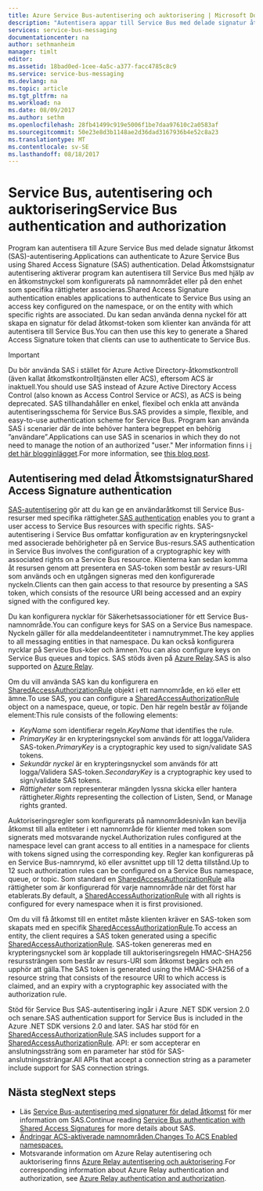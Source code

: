 ```yaml
---
title: Azure Service Bus-autentisering och auktorisering | Microsoft Docs
description: "Autentisera appar till Service Bus med delade signatur åtkomst (SAS)-autentisering."
services: service-bus-messaging
documentationcenter: na
author: sethmanheim
manager: timlt
editor: 
ms.assetid: 18bad0ed-1cee-4a5c-a377-facc4785c8c9
ms.service: service-bus-messaging
ms.devlang: na
ms.topic: article
ms.tgt_pltfrm: na
ms.workload: na
ms.date: 08/09/2017
ms.author: sethm
ms.openlocfilehash: 28fb41499c919e5006f1be7daa97610c2a0583af
ms.sourcegitcommit: 50e23e8d3b1148ae2d36dad3167936b4e52c8a23
ms.translationtype: MT
ms.contentlocale: sv-SE
ms.lasthandoff: 08/18/2017
---
```

# <a name="service-bus-authentication-and-authorization"></a><span data-ttu-id="38b07-103">Service Bus, autentisering och auktorisering</span><span class="sxs-lookup"><span data-stu-id="38b07-103">Service Bus authentication and authorization</span></span>

<span data-ttu-id="38b07-104">Program kan autentisera till Azure Service Bus med delade signatur åtkomst (SAS)-autentisering.</span><span class="sxs-lookup"><span data-stu-id="38b07-104">Applications can authenticate to Azure Service Bus using Shared Access Signature (SAS) authentication.</span></span> <span data-ttu-id="38b07-105">Delad Åtkomstsignatur autentisering aktiverar program kan autentisera till Service Bus med hjälp av en åtkomstnyckel som konfigurerats på namnområdet eller på den enhet som specifika rättigheter associeras.</span><span class="sxs-lookup"><span data-stu-id="38b07-105">Shared Access Signature authentication enables applications to authenticate to Service Bus using an access key configured on the namespace, or on the entity with which specific rights are associated.</span></span> <span data-ttu-id="38b07-106">Du kan sedan använda denna nyckel för att skapa en signatur för delad åtkomst-token som klienter kan använda för att autentisera till Service Bus.</span><span class="sxs-lookup"><span data-stu-id="38b07-106">You can then use this key to generate a Shared Access Signature token that clients can use to authenticate to Service Bus.</span></span>

> [!IMPORTANT]
> <span data-ttu-id="38b07-107">Du bör använda SAS i stället för Azure Active Directory-åtkomstkontroll (även kallat åtkomstkontrolltjänsten eller ACS), eftersom ACS är inaktuell.</span><span class="sxs-lookup"><span data-stu-id="38b07-107">You should use SAS instead of Azure Active Directory Access Control (also known as Access Control Service or ACS), as ACS is being deprecated.</span></span> <span data-ttu-id="38b07-108">SAS tillhandahåller en enkel, flexibel och enkla att använda autentiseringsschema för Service Bus.</span><span class="sxs-lookup"><span data-stu-id="38b07-108">SAS provides a simple, flexible, and easy-to-use authentication scheme for Service Bus.</span></span> <span data-ttu-id="38b07-109">Program kan använda SAS i scenarier där de inte behöver hantera begreppet en behörig ”användare”.</span><span class="sxs-lookup"><span data-stu-id="38b07-109">Applications can use SAS in scenarios in which they do not need to manage the notion of an authorized "user."</span></span> <span data-ttu-id="38b07-110">Mer information finns i [i det här blogginlägget](https://blogs.msdn.microsoft.com/servicebus/2017/06/01/upcoming-changes-to-acs-enabled-namespaces/).</span><span class="sxs-lookup"><span data-stu-id="38b07-110">For more information, see [this blog post](https://blogs.msdn.microsoft.com/servicebus/2017/06/01/upcoming-changes-to-acs-enabled-namespaces/).</span></span>

## <a name="shared-access-signature-authentication"></a><span data-ttu-id="38b07-111">Autentisering med delad Åtkomstsignatur</span><span class="sxs-lookup"><span data-stu-id="38b07-111">Shared Access Signature authentication</span></span>

<span data-ttu-id="38b07-112">[SAS-autentisering](service-bus-sas.md) gör att du kan ge en användaråtkomst till Service Bus-resurser med specifika rättigheter.</span><span class="sxs-lookup"><span data-stu-id="38b07-112">[SAS authentication](service-bus-sas.md) enables you to grant a user access to Service Bus resources with specific rights.</span></span> <span data-ttu-id="38b07-113">SAS-autentisering i Service Bus omfattar konfiguration av en krypteringsnyckel med associerade behörigheter på en Service Bus-resurs.</span><span class="sxs-lookup"><span data-stu-id="38b07-113">SAS authentication in Service Bus involves the configuration of a cryptographic key with associated rights on a Service Bus resource.</span></span> <span data-ttu-id="38b07-114">Klienterna kan sedan komma åt resursen genom att presentera en SAS-token som består av resurs-URI som används och en utgången signeras med den konfigurerade nyckeln.</span><span class="sxs-lookup"><span data-stu-id="38b07-114">Clients can then gain access to that resource by presenting a SAS token, which consists of the resource URI being accessed and an expiry signed with the configured key.</span></span>

<span data-ttu-id="38b07-115">Du kan konfigurera nycklar för Säkerhetsassociationer för ett Service Bus-namnområde.</span><span class="sxs-lookup"><span data-stu-id="38b07-115">You can configure keys for SAS on a Service Bus namespace.</span></span> <span data-ttu-id="38b07-116">Nyckeln gäller för alla meddelandeentiteter i namnutrymmet.</span><span class="sxs-lookup"><span data-stu-id="38b07-116">The key applies to all messaging entities in that namespace.</span></span> <span data-ttu-id="38b07-117">Du kan också konfigurera nycklar på Service Bus-köer och ämnen.</span><span class="sxs-lookup"><span data-stu-id="38b07-117">You can also configure keys on Service Bus queues and topics.</span></span> <span data-ttu-id="38b07-118">SAS stöds även på [Azure Relay](../service-bus-relay/relay-authentication-and-authorization.md).</span><span class="sxs-lookup"><span data-stu-id="38b07-118">SAS is also supported on [Azure Relay](../service-bus-relay/relay-authentication-and-authorization.md).</span></span>

<span data-ttu-id="38b07-119">Om du vill använda SAS kan du konfigurera en [SharedAccessAuthorizationRule](/dotnet/api/microsoft.servicebus.messaging.sharedaccessauthorizationrule) objekt i ett namnområde, en kö eller ett ämne.</span><span class="sxs-lookup"><span data-stu-id="38b07-119">To use SAS, you can configure a [SharedAccessAuthorizationRule](/dotnet/api/microsoft.servicebus.messaging.sharedaccessauthorizationrule) object on a namespace, queue, or topic.</span></span> <span data-ttu-id="38b07-120">Den här regeln består av följande element:</span><span class="sxs-lookup"><span data-stu-id="38b07-120">This rule consists of the following elements:</span></span>

* <span data-ttu-id="38b07-121">*KeyName* som identifierar regeln.</span><span class="sxs-lookup"><span data-stu-id="38b07-121">*KeyName* that identifies the rule.</span></span>
* <span data-ttu-id="38b07-122">*PrimaryKey* är en krypteringsnyckel som används för att logga/Validera SAS-token.</span><span class="sxs-lookup"><span data-stu-id="38b07-122">*PrimaryKey* is a cryptographic key used to sign/validate SAS tokens.</span></span>
* <span data-ttu-id="38b07-123">*Sekundär nyckel* är en krypteringsnyckel som används för att logga/Validera SAS-token.</span><span class="sxs-lookup"><span data-stu-id="38b07-123">*SecondaryKey* is a cryptographic key used to sign/validate SAS tokens.</span></span>
* <span data-ttu-id="38b07-124">*Rättigheter* som representerar mängden lyssna skicka eller hantera rättigheter.</span><span class="sxs-lookup"><span data-stu-id="38b07-124">*Rights* representing the collection of Listen, Send, or Manage rights granted.</span></span>

<span data-ttu-id="38b07-125">Auktoriseringsregler som konfigurerats på namnområdesnivån kan bevilja åtkomst till alla entiteter i ett namnområde för klienter med token som signerats med motsvarande nyckel.</span><span class="sxs-lookup"><span data-stu-id="38b07-125">Authorization rules configured at the namespace level can grant access to all entities in a namespace for clients with tokens signed using the corresponding key.</span></span> <span data-ttu-id="38b07-126">Regler kan konfigureras på en Service Bus-namnrymd, kö eller avsnittet upp till 12 detta tillstånd.</span><span class="sxs-lookup"><span data-stu-id="38b07-126">Up to 12 such authorization rules can be configured on a Service Bus namespace, queue, or topic.</span></span> <span data-ttu-id="38b07-127">Som standard en [SharedAccessAuthorizationRule](/dotnet/api/microsoft.servicebus.messaging.sharedaccessauthorizationrule) alla rättigheter som är konfigurerad för varje namnområde när det först har etablerats.</span><span class="sxs-lookup"><span data-stu-id="38b07-127">By default, a [SharedAccessAuthorizationRule](/dotnet/api/microsoft.servicebus.messaging.sharedaccessauthorizationrule) with all rights is configured for every namespace when it is first provisioned.</span></span>

<span data-ttu-id="38b07-128">Om du vill få åtkomst till en entitet måste klienten kräver en SAS-token som skapats med en specifik [SharedAccessAuthorizationRule](/dotnet/api/microsoft.servicebus.messaging.sharedaccessauthorizationrule).</span><span class="sxs-lookup"><span data-stu-id="38b07-128">To access an entity, the client requires a SAS token generated using a specific [SharedAccessAuthorizationRule](/dotnet/api/microsoft.servicebus.messaging.sharedaccessauthorizationrule).</span></span> <span data-ttu-id="38b07-129">SAS-token genereras med en krypteringsnyckel som är kopplade till auktoriseringsregeln HMAC-SHA256 resurssträngen som består av resurs-URI som åtkomst begärs och en upphör att gälla.</span><span class="sxs-lookup"><span data-stu-id="38b07-129">The SAS token is generated using the HMAC-SHA256 of a resource string that consists of the resource URI to which access is claimed, and an expiry with a cryptographic key associated with the authorization rule.</span></span>

<span data-ttu-id="38b07-130">Stöd för Service Bus SAS-autentisering ingår i Azure .NET SDK version 2.0 och senare.</span><span class="sxs-lookup"><span data-stu-id="38b07-130">SAS authentication support for Service Bus is included in the Azure .NET SDK versions 2.0 and later.</span></span> <span data-ttu-id="38b07-131">SAS har stöd för en [SharedAccessAuthorizationRule](https://docs.microsoft.com/dotnet/api/microsoft.servicebus.messaging.sharedaccessauthorizationrule).</span><span class="sxs-lookup"><span data-stu-id="38b07-131">SAS includes support for a [SharedAccessAuthorizationRule](https://docs.microsoft.com/dotnet/api/microsoft.servicebus.messaging.sharedaccessauthorizationrule).</span></span> <span data-ttu-id="38b07-132">API: er som accepterar en anslutningssträng som en parameter har stöd för SAS-anslutningssträngar.</span><span class="sxs-lookup"><span data-stu-id="38b07-132">All APIs that accept a connection string as a parameter include support for SAS connection strings.</span></span>

## <a name="next-steps"></a><span data-ttu-id="38b07-133">Nästa steg</span><span class="sxs-lookup"><span data-stu-id="38b07-133">Next steps</span></span>

- <span data-ttu-id="38b07-134">Läs [Service Bus-autentisering med signaturer för delad åtkomst](service-bus-sas.md) för mer information om SAS.</span><span class="sxs-lookup"><span data-stu-id="38b07-134">Continue reading [Service Bus authentication with Shared Access Signatures](service-bus-sas.md) for more details about SAS.</span></span>
- [<span data-ttu-id="38b07-135">Ändringar ACS-aktiverade namnområden.</span><span class="sxs-lookup"><span data-stu-id="38b07-135">Changes To ACS Enabled namespaces.</span></span>](https://blogs.msdn.microsoft.com/servicebus/2017/06/01/upcoming-changes-to-acs-enabled-namespaces/)
- <span data-ttu-id="38b07-136">Motsvarande information om Azure Relay autentisering och auktorisering finns [Azure Relay autentisering och auktorisering](../service-bus-relay/relay-authentication-and-authorization.md).</span><span class="sxs-lookup"><span data-stu-id="38b07-136">For corresponding information about Azure Relay authentication and authorization, see [Azure Relay authentication and authorization](../service-bus-relay/relay-authentication-and-authorization.md).</span></span> 

